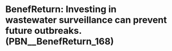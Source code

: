 # BenefReturn: __Investing in wastewater surveillance can prevent future outbreaks.__ (PBN__BenefReturn_168)

